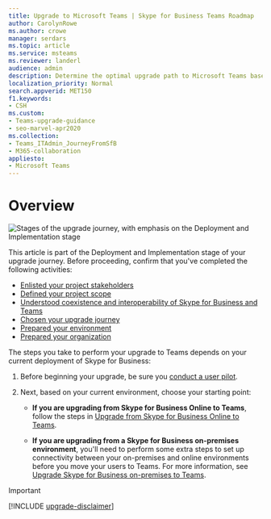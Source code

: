```yaml
---
title: Upgrade to Microsoft Teams | Skype for Business Teams Roadmap
author: CarolynRowe
ms.author: crowe
manager: serdars
ms.topic: article
ms.service: msteams
ms.reviewer: landerl
audience: admin
description: Determine the optimal upgrade path to Microsoft Teams based on your current Skype for Business deployment. 
localization_priority: Normal
search.appverid: MET150
f1.keywords:
- CSH
ms.custom:
- Teams-upgrade-guidance
- seo-marvel-apr2020
ms.collection: 
- Teams_ITAdmin_JourneyFromSfB
- M365-collaboration
appliesto:
- Microsoft Teams
---
```


# Overview

![Stages of the upgrade journey, with emphasis on the Deployment and Implementation stage](media/upgrade-banner-deployment.png "Stages of the upgrade journey, with emphasis on the Deployment and Implementation stage")

This article is part of the Deployment and Implementation stage of your upgrade journey. Before proceeding, confirm that you've completed the following activities:

- [Enlisted your project stakeholders](upgrade-enlist-stakeholders.md)
- [Defined your project scope](https://aka.ms/SkypetoTeams-Scope)
- [Understood coexistence and interoperability of Skype for Business and Teams](https://aka.ms/SkypeToTeams-Coexist)
- [Chosen your upgrade journey](upgrade-and-coexistence-of-skypeforbusiness-and-teams.md)
- [Prepared your environment](https://aka.ms/SkypeToTeams-TechnicalReadiness)
- [Prepared your organization](https://aka.ms/SkypeToTeams-UserReadiness)

The steps you take to perform your upgrade to Teams depends on your current deployment of Skype for Business:

1. Before beginning your upgrade, be sure you [conduct a user pilot](pilot-essentials.md).

2.  Next, based on your current environment, choose your starting point:  

    - **If you are upgrading from Skype for Business Online to Teams**, follow the steps in [Upgrade from Skype for Business Online to Teams](https://aka.ms/SkypeToTeams-UpgradeOnline).

    -  **If you are upgrading from a Skype for Business on-premises environment**, you'll need to perform some extra steps to set up connectivity between your on-premises and online environments before you move your users to Teams. For more information, see [Upgrade Skype for Business on-premises to Teams](upgrade-to-teams-execute-SkypeforBusinessHybridOnPrem.md).





> [!IMPORTANT]
> [!INCLUDE [upgrade-disclaimer](includes/upgrade-disclaimer.md)]
